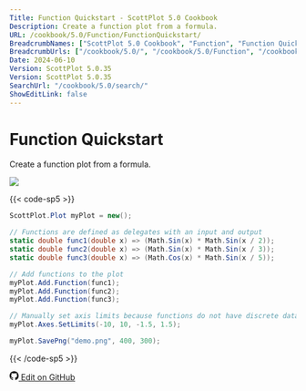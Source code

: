 ```yaml
---
Title: Function Quickstart - ScottPlot 5.0 Cookbook
Description: Create a function plot from a formula.
URL: /cookbook/5.0/Function/FunctionQuickstart/
BreadcrumbNames: ["ScottPlot 5.0 Cookbook", "Function", "Function Quickstart"]
BreadcrumbUrls: ["/cookbook/5.0/", "/cookbook/5.0/Function", "/cookbook/5.0/Function/FunctionQuickstart"]
Date: 2024-06-10
Version: ScottPlot 5.0.35
Version: ScottPlot 5.0.35
SearchUrl: "/cookbook/5.0/search/"
ShowEditLink: false
---
```


# Function Quickstart


Create a function plot from a formula.

[![](/cookbook/5.0/images/FunctionQuickstart.png?240610190353)](/cookbook/5.0/images/FunctionQuickstart.png?240610190353)

{{< code-sp5 >}}

```cs
ScottPlot.Plot myPlot = new();

// Functions are defined as delegates with an input and output
static double func1(double x) => (Math.Sin(x) * Math.Sin(x / 2));
static double func2(double x) => (Math.Sin(x) * Math.Sin(x / 3));
static double func3(double x) => (Math.Cos(x) * Math.Sin(x / 5));

// Add functions to the plot
myPlot.Add.Function(func1);
myPlot.Add.Function(func2);
myPlot.Add.Function(func3);

// Manually set axis limits because functions do not have discrete data points
myPlot.Axes.SetLimits(-10, 10, -1.5, 1.5);

myPlot.SavePng("demo.png", 400, 300);

```

{{< /code-sp5 >}}

<a href='https://github.com/ScottPlot/ScottPlot/blob/main/src/ScottPlot5/ScottPlot5%20Cookbook/Recipes/PlotTypes/Function.cs'><svg xmlns="http://www.w3.org/2000/svg" width="16" height="16" fill="currentColor" class="mb-1 bi bi-github" viewBox="0 0 16 16">
  <path d="M8 0C3.58 0 0 3.58 0 8c0 3.54 2.29 6.53 5.47 7.59.4.07.55-.17.55-.38 0-.19-.01-.82-.01-1.49-2.01.37-2.53-.49-2.69-.94-.09-.23-.48-.94-.82-1.13-.28-.15-.68-.52-.01-.53.63-.01 1.08.58 1.23.82.72 1.21 1.87.87 2.33.66.07-.52.28-.87.51-1.07-1.78-.2-3.64-.89-3.64-3.95 0-.87.31-1.59.82-2.15-.08-.2-.36-1.02.08-2.12 0 0 .67-.21 2.2.82.64-.18 1.32-.27 2-.27s1.36.09 2 .27c1.53-1.04 2.2-.82 2.2-.82.44 1.1.16 1.92.08 2.12.51.56.82 1.27.82 2.15 0 3.07-1.87 3.75-3.65 3.95.29.25.54.73.54 1.48 0 1.07-.01 1.93-.01 2.2 0 .21.15.46.55.38A8.01 8.01 0 0 0 16 8c0-4.42-3.58-8-8-8"/>
</svg> Edit on GitHub</a>

